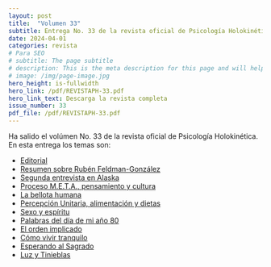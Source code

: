 ```yaml
---
layout: post
title:  "Volumen 33"
subtitle: Entrega No. 33 de la revista oficial de Psicología Holokinética
date: 2024-04-01
categories: revista
# Para SEO
# subtitle: The page subtitle
# description: This is the meta description for this page and will help it appear in search engines
# image: /img/page-image.jpg
hero_height: is-fullwidth
hero_link: /pdf/REVISTAPH-33.pdf
hero_link_text: Descarga la revista completa
issue_number: 33
pdf_file: /pdf/REVISTAPH-33.pdf
---
```


Ha salido el volúmen No. 33 de la revista oficial de Psicología Holokinética. 
En esta entrega los temas son:


- [Editorial](/pdf/REVISTAPH-33.pdf#page=4)
- [Resumen sobre Rubén Feldman-González](/pdf/REVISTAPH-33.pdf#page=5)
- [Segunda entrevista en Alaska](/pdf/REVISTAPH-33.pdf#page=7)
- [Proceso M.E.T.A., pensamiento y cultura](/pdf/REVISTAPH-33.pdf#page=20)
- [La bellota humana](/pdf/REVISTAPH-33.pdf#page=29)
- [Percepción Unitaria, alimentación y dietas](/pdf/REVISTAPH-33.pdf#page=31)
- [Sexo y espíritu](/pdf/REVISTAPH-33.pdf#page=32)
- [Palabras del día de mi año 80](/pdf/REVISTAPH-33.pdf#page=34)
- [El orden implicado](/pdf/REVISTAPH-33.pdf#page=35)
- [Cómo vivir tranquilo](/pdf/REVISTAPH-33.pdf#page=37)
- [Esperando al Sagrado](/pdf/REVISTAPH-33.pdf#page=39)
- [Luz y Tinieblas](/pdf/REVISTAPH-33.pdf#page=43)
